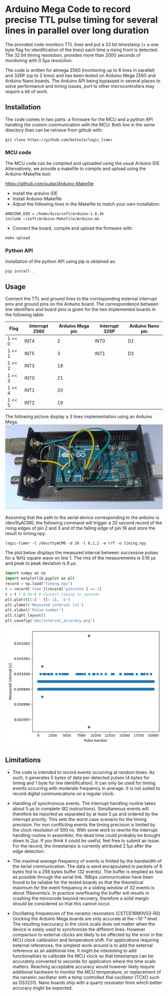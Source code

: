 # Arduino Mega Code to record precise TTL pulse timing for several lines in parallel over long duration

The provided code monitors TTL lines and put a 32 bit timestamp (+ a
one byte flag for identification of the lines) each time a rising
front is detected. The 32 bit timing resolution, provides more than
2000 seconds of monitoring with 0.5μs resolution.

The code is written for atmega 2560 (monitoring up to 6 lines in
parallel) and 326P (up to 2 lines) and has been tested on Arduino Mega
2560 and Arduino Nano boards. The Arduino API being bypassed in
several places to solve performance and timing issues, port to other
microcontrollers may require a bit of work.

## Installation

The code comes in two parts: a firmware for the MCU and a python API
handling the custom communication with the MCU. Both live in the same
directory than can be retrieve from github with:

```
git clone https://github.com/betoule/logic_timer
```

### MCU code

The MCU code can be compiled and uploaded using the usual Arduino
IDE. Alternatively, we provide a makefile to compile and upload using
the Arduino-Makefile tool:

https://github.com/sudar/Arduino-Makefile

+ Install the arduino IDE
+ Install Arduino-Makefile
+ Adjust the following lines in the Makefile to match your own
  installation:

```
ARDUINO_DIR = /home/dice/soft/arduino-1.8.16
include ~/soft/Arduino-Makefile/Arduino.mk
```

+ Connect the board, compile and upload the firmware with:
```
make upload
```

### Python API

Installation of the python API using pip is obtained as:

```
pip install .
```

## Usage

Connect the TTL and ground lines to the corresponding external
interrupt pins and ground pins on the Arduino board. The
correspondence between line identifiers and board pins is given for
the two implemented boards in the following table:

| Flag   | Interrupt 2560 | Arduino Mega pin | Interrupt 326P | Arduino Nano pin |
|--------|----------------|------------------|----------------|------------------|
| 1 << 0 | INT4           | 2                | INT0           | D2               |
| 1 << 1 | INT5           | 3                | INT1           | D3               |
| 1 << 2 | INT3           | 18               |                |                  |
| 1 << 3 | INT0           | 21               |                |                  |
| 1 << 4 | INT1           | 20               |                |                  |
| 1 << 5 | INT2           | 19               |                |                  |

The following picture display a 3 lines implementation using an Arduino Mega.
![Lid open](doc/open.jpg)

Assuming that the path to the serial device corresponding to the
arduino is /dev/ttyACM0, the following command will trigger a 20 second
record of the rising edges of pin 2 and 3 and of the falling edge
of pin 18 and store the result to timing.npy: 
```
logic-timer -t /dev/ttyACM0 -d 20 -l 0,1,2 -e rrf -o timing.npy
```

The plot below displays the measured interval between successive
pulses for a 1kHz square wave on line 1. The rms of the measurements
is 0.16 μs and peak to peak deviation is 6 μs.

```python
import numpy as np
import matplotlib.pyplot as plt
record = np.load('timing.npy')
t = record['time'][record['pinstate'] == 2]
t = t * 0.5e-6 # Convert timing in seconds
plt.plot(t[1:] - t[:-1], 'o')
plt.ylabel('Measured interval [s]')
plt.xlabel('Pulse number')
plt.tight_layout()
plt.savefig('doc/interval_accuracy.png')
```
![interval accuracy](doc/interval_accuracy.png)


## Limitations

+ The code is intended to record events occurring at random times. As
  such, it generates 5 bytes of data per detected pulses (4 bytes for
  timing and 1 byte for line identification). It can only be used for
  timing events occurring with moderate frequency in average. It is
  not suited to record digital communications on a regular clock.

+ Handling of synchronous events. The interrupt handling routine takes
  about 5 μs to complete (82 instructions). Simultaneous events will
  therefore be reported as separated by at least 5 μs and ordered by
  the interrupt priority. This sets the worst case scenario for the
  timing precision. For non conflicting events the timing precision is
  limited by the clock resolution of 500 ns.  With some work to
  rewrite the interrupt handling routine in assembler, the dead time
  could probably be brought down to 2μs. If you think it could be
  useful, feel free to submit an issue. For the record, the timestamps
  is currently attributed 2.1μs after the edge detection.

+ The maximal average frequency of events is limited by the bandwidth
  of the serial communication. The data is send encapsulated in
  packets of 8 bytes fed to a 256 bytes buffer (32 events). The buffer
  is emptied as fast as possible through the serial link. 1Mbps
  communication have been found to be reliable for the tested boards
  so that the theoretical maximum for the event frequency in a sliding
  window of 32 events is about 15kevents/s. In practice overflowing
  the buffer will results in crashing the microcode beyond recovery,
  therefore a solid margin should be considered so that this cannot
  occur.

+ Oscillating frequencies of the ceramic resonators (CSTCE16M0V53-R0)
  clocking the Arduino Mega boards are only accurate at the ~10⁻³
  level. The resulting inaccuracy in the clock scale does not matter
  when the device is solely used to synchronize the different
  lines. However comparison to external clocks are likely to be
  affected by the error in the MCU clock calibration and temperature
  shift. For applications requiring external references, the simplest
  work-around is to add the external reference as an additional
  line. It might be interesting to add functionalities to calibrate
  the MCU clock so that timestamps can be accurately converted to
  seconds for application where the time scale matters. Reaching
  acceptable accuracy would however likely require additional hardware
  to monitor the MCU temperature, or replacement of the ceramic
  oscillator with a temp controlled Xtal oscillator (TCXO such as
  DS3231). Nano boards ship with a quartz resonator from which better
  accuracy might be expected.
